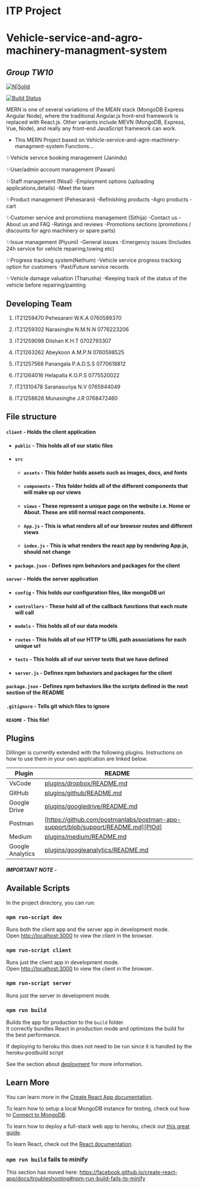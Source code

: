 # ITP Project
# Vehicle-service-and-agro-machinery-managment-system
## _Group TW10_

[![N|Solid](https://cldup.com/dTxpPi9lDf.thumb.png)](https://nodesource.com/products/nsolid)

[![Build Status](https://travis-ci.org/joemccann/dillinger.svg?branch=master)](https://travis-ci.org/joemccann/dillinger)

MERN is one of several variations of the MEAN stack (MongoDB Express Angular Node), where the traditional Angular.js front-end framework is replaced with React.js. Other variants include MEVN (MongoDB, Express, Vue, Node), and really any front-end JavaScript framework can work.

- This MERN Project based on Vehicle-service-and-agro-machinery-managment-system Functions...


✨Vehicle service booking management (Janindu)

✨User/admin account management (Pawan)

✨Staff  management (Nisal)
   -Employment options (uploading applications,details)
   -Meet the team
   
✨Product management (Pehesarani)
   -Refinishing products
   -Agro products
   -cart

✨Customer service and promotions management (Sithija)
   -Contact us
   -About us and FAQ
   -Ratings and reviews
   -Promotions sections (promotions / discounts for agro machinery or spare parts) 

✨Issue management  (Piyumi)
   -General issues 
   -Emergency issues (Includes 24h service for vehicle repairing,towing etc)

✨Progress tracking system(Nethum)
   -Vehicle service progress tracking option for customers 
   -Past/Future service records

✨Vehicle damage valuation (Tharusha)
   -Keeping track of the status of the vehicle before repairing/painting
   




## Developing Team
   1. IT21259470 
   Pehesarani W.K.A
   0760589370

   2. IT21259302
   Narasinghe N.M.N.N
   0776223206

   3. IT21259098
   Dilshan K.H.T
   0702793307

   4. IT21263262
   Abeykoon A.M.P.N
   0760598525

   5. IT21257568
   Panangala P.A.D.S.S
   0770618812

   6. IT21264016
   Helapalla K.O.P.S
   0775520022

   7. IT21310478
   Saranasuriya N.V
   0765944049
   
   8. IT21258626
   Munasinghe J.R 
   0768472460
   
   
   
   ## File structure
#### `client` - Holds the client application
- #### `public` - This holds all of our static files
- #### `src`
    - #### `assets` - This folder holds assets such as images, docs, and fonts
    - #### `components` - This folder holds all of the different components that will make up our views
    - #### `views` - These represent a unique page on the website i.e. Home or About. These are still normal react components.
    - #### `App.js` - This is what renders all of our browser routes and different views
    - #### `index.js` - This is what renders the react app by rendering App.js, should not change
- #### `package.json` - Defines npm behaviors and packages for the client
#### `server` - Holds the server application
- #### `config` - This holds our configuration files, like mongoDB uri
- #### `controllers` - These hold all of the callback functions that each route will call
- #### `models` - This holds all of our data models
- #### `routes` - This holds all of our HTTP to URL path associations for each unique url
- #### `tests` - This holds all of our server tests that we have defined
- #### `server.js` - Defines npm behaviors and packages for the client
#### `package.json` - Defines npm behaviors like the scripts defined in the next section of the README
#### `.gitignore` - Tells git which files to ignore
#### `README` - This file!



## Plugins

Dillinger is currently extended with the following plugins.
Instructions on how to use them in your own application are linked below.

| Plugin | README |
| ------ | ------ |
| VsCode | [plugins/dropbox/README.md][PlDb] |
| GitHub | [plugins/github/README.md][PlGh] |
| Google Drive | [plugins/googledrive/README.md][PlGd] |
| Postman | [https://github.com/postmanlabs/postman-app-support/blob/support/README.md][PlOd] |
| Medium | [plugins/medium/README.md][PlMe] |
| Google Analytics | [plugins/googleanalytics/README.md][PlGa] |










   [dill]: <https://github.com/joemccann/dillinger>
   [git-repo-url]: <https://github.com/joemccann/dillinger.git>
   [john gruber]: <http://daringfireball.net>
   [df1]: <http://daringfireball.net/projects/markdown/>
   [markdown-it]: <https://github.com/markdown-it/markdown-it>
   [Ace Editor]: <http://ace.ajax.org>
   [node.js]: <http://nodejs.org>
   [Twitter Bootstrap]: <http://twitter.github.com/bootstrap/>
   [jQuery]: <http://jquery.com>
   [@tjholowaychuk]: <http://twitter.com/tjholowaychuk>
   [express]: <http://expressjs.com>
   [AngularJS]: <http://angularjs.org>
   [Gulp]: <http://gulpjs.com>

   [PlDb]: <https://github.com/joemccann/dillinger/tree/master/plugins/dropbox/README.md>
   [PlGh]: <https://github.com/joemccann/dillinger/tree/master/plugins/github/README.md>
   [PlGd]: <https://github.com/joemccann/dillinger/tree/master/plugins/googledrive/README.md>
   [PlOd]: <https://github.com/joemccann/dillinger/tree/master/plugins/onedrive/README.md>
   [PlMe]: <https://github.com/joemccann/dillinger/tree/master/plugins/medium/README.md>
   [PlGa]: <https://github.com/RahulHP/dillinger/blob/master/plugins/googleanalytics/README.md>
   
   


#### _**IMPORTANT NOTE**_ - 


## Available Scripts

In the project directory, you can run:

### `npm run-script dev`

Runs both the client app and the server app in development mode.<br>
Open [http://localhost:3000](http://localhost:3000) to view the client in the browser.

### `npm run-script client`

Runs just the client app in development mode.<br>
Open [http://localhost:3000](http://localhost:3000) to view the client in the browser.


### `npm run-script server`

Runs just the server in development mode.<br>


### `npm run build`

Builds the app for production to the `build` folder.<br>
It correctly bundles React in production mode and optimizes the build for the best performance.

If deploying to heroku this does not need to be run since it is handled by the heroku-postbuild script<br>

See the section about [deployment](https://facebook.github.io/create-react-app/docs/deployment) for more information.

## Learn More

You can learn more in the [Create React App documentation](https://facebook.github.io/create-react-app/docs/getting-started).

To learn how to setup a local MongoDB instance for testing, check out how to [Connect to MongoDB](https://docs.mongodb.com/guides/server/drivers/).

To learn how to deploy a full-stack web app to heroku, check out [this great guide](https://daveceddia.com/deploy-react-express-app-heroku/).

To learn React, check out the [React documentation](https://reactjs.org/).

### `npm run build` fails to minify

This section has moved here: https://facebook.github.io/create-react-app/docs/troubleshooting#npm-run-build-fails-to-minify
